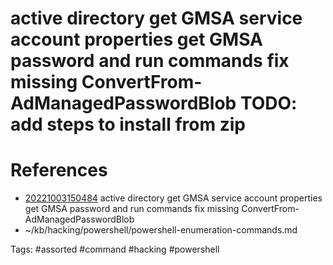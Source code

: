 # active directory get GMSA service account properties get GMSA password and run commands fix missing ConvertFrom-AdManagedPasswordBlob TODO: add steps to install from zip

# References
- [20221003150484](/zet/20221003150484/README.md) active directory get GMSA service account properties get GMSA password and run commands fix missing ConvertFrom-AdManagedPasswordBlob
- ~/kb/hacking/powershell/powershell-enumeration-commands.md

Tags:
    #assorted #command #hacking #powershell

